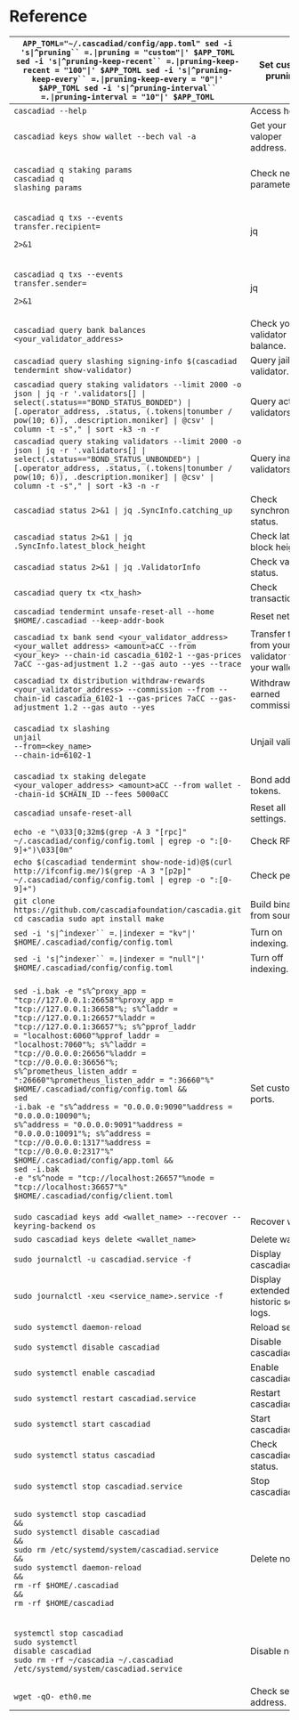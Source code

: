 # Reference

| `APP_TOML="~/.cascadiad/config/app.toml" sed -i 's\|^pruning`` `_`=.`_`\|pruning = "custom"\|' $APP_TOML sed -i 's\|^pruning-keep-recent`` `_`=.`_`\|pruning-keep-recent = "100"\|' $APP_TOML sed -i 's\|^pruning-keep-every`` `_`=.`_`\|pruning-keep-every = "0"\|' $APP_TOML sed -i 's\|^pruning-interval`` `_`=.`_`\|pruning-interval = "10"\|' $APP_TOML`                                                                                                                                                                                                                                                                                                                                                                                                                                                                                            | Set custom pruning.                                 |
| -------------------------------------------------------------------------------------------------------------------------------------------------------------------------------------------------------------------------------------------------------------------------------------------------------------------------------------------------------------------------------------------------------------------------------------------------------------------------------------------------------------------------------------------------------------------------------------------------------------------------------------------------------------------------------------------------------------------------------------------------------------------------------------------------------------------------------------------------------- | --------------------------------------------------- |
| `cascadiad --help`                                                                                                                                                                                                                                                                                                                                                                                                                                                                                                                                                                                                                                                                                                                                                                                                                                       | Access help.                                        |
| `cascadiad keys show wallet --bech val -a`                                                                                                                                                                                                                                                                                                                                                                                                                                                                                                                                                                                                                                                                                                                                                                                                               | Get your valoper address.                           |
| <p><code>cascadiad q staking params</code><br><code>cascadiad q slashing params</code></p>                                                                                                                                                                                                                                                                                                                                                                                                                                                                                                                                                                                                                                                                                                                                                               | Check network parameters.                           |
| <p><code>cascadiad q txs --events transfer.recipient=</code></p><p><code>2>&#x26;1 | jq | grep txhash</code></p>                                                                                                                                                                                                                                                                                                                                                                                                                                                                                                                                                                                                                                                                                                                                         | Search all input transactions by address.           |
| <p><code>cascadiad q txs --events transfer.sender=</code></p><p><code>2>&#x26;1 | jq | grep txhash</code></p>                                                                                                                                                                                                                                                                                                                                                                                                                                                                                                                                                                                                                                                                                                                                            | Search all output transactions by address.          |
| `cascadiad query bank balances <your_validator_address>`                                                                                                                                                                                                                                                                                                                                                                                                                                                                                                                                                                                                                                                                                                                                                                                                 | Check your validator balance.                       |
| `cascadiad query slashing signing-info $(cascadiad tendermint show-validator)`                                                                                                                                                                                                                                                                                                                                                                                                                                                                                                                                                                                                                                                                                                                                                                           | Query jailed validator.                             |
| `cascadiad query staking validators --limit 2000 -o json \| jq -r '.validators[] \| select(.status=="BOND_STATUS_BONDED") \| [.operator_address, .status, (.tokens\|tonumber / pow(10; 6)), .description.moniker] \| @csv' \| column -t -s"," \| sort -k3 -n -r`                                                                                                                                                                                                                                                                                                                                                                                                                                                                                                                                                                                         | Query active validators.                            |
| `cascadiad query staking validators --limit 2000 -o json \| jq -r '.validators[] \| select(.status=="BOND_STATUS_UNBONDED") \| [.operator_address, .status, (.tokens\|tonumber / pow(10; 6)), .description.moniker] \| @csv' \| column -t -s"," \| sort -k3 -n -r`                                                                                                                                                                                                                                                                                                                                                                                                                                                                                                                                                                                       | Query inactive validators.                          |
| `cascadiad status 2>&1 \| jq .SyncInfo.catching_up`                                                                                                                                                                                                                                                                                                                                                                                                                                                                                                                                                                                                                                                                                                                                                                                                      | Check synchronization status.                       |
| `cascadiad status 2>&1 \| jq .SyncInfo.latest_block_height`                                                                                                                                                                                                                                                                                                                                                                                                                                                                                                                                                                                                                                                                                                                                                                                              | Check latest block height.                          |
| `cascadiad status 2>&1 \| jq .ValidatorInfo`                                                                                                                                                                                                                                                                                                                                                                                                                                                                                                                                                                                                                                                                                                                                                                                                             | Check validator status.                             |
| `cascadiad query tx <tx_hash>`                                                                                                                                                                                                                                                                                                                                                                                                                                                                                                                                                                                                                                                                                                                                                                                                                           | Check transaction.                                  |
| `cascadiad tendermint unsafe-reset-all --home $HOME/.cascadiad --keep-addr-book`                                                                                                                                                                                                                                                                                                                                                                                                                                                                                                                                                                                                                                                                                                                                                                         | Reset network.                                      |
| `cascadiad tx bank send <your_validator_address> <your_wallet address> <amount>aCC --from <your_key> --chain-id cascadia_6102-1 --gas-prices 7aCC --gas-adjustment 1.2 --gas auto --yes --trace`                                                                                                                                                                                                                                                                                                                                                                                                                                                                                                                                                                                                                                                         | Transfer tokens from your validator to your wallet. |
| `cascadiad tx distribution withdraw-rewards <your_validator_address> --commission --from --chain-id cascadia_6102-1 --gas-prices 7aCC --gas-adjustment 1.2 --gas auto --yes`                                                                                                                                                                                                                                                                                                                                                                                                                                                                                                                                                                                                                                                                             | Withdraw earned commission.                         |
| <p><code>cascadiad tx slashing unjail</code><br><code>--from=&#x3C;key_name></code><br><code>--chain-id=6102-1</code></p>                                                                                                                                                                                                                                                                                                                                                                                                                                                                                                                                                                                                                                                                                                                                | Unjail validator.                                   |
| `cascadiad tx staking delegate <your_valoper_address> <amount>aCC --from wallet --chain-id $CHAIN_ID --fees 5000aCC`                                                                                                                                                                                                                                                                                                                                                                                                                                                                                                                                                                                                                                                                                                                                     | Bond additional tokens.                             |
| `cascadiad unsafe-reset-all`                                                                                                                                                                                                                                                                                                                                                                                                                                                                                                                                                                                                                                                                                                                                                                                                                             | Reset all settings.                                 |
| `echo -e "\033[0;32m$(grep -A 3 "[rpc]" ~/.cascadiad/config/config.toml \| egrep -o ":[0-9]+")\033[0m"`                                                                                                                                                                                                                                                                                                                                                                                                                                                                                                                                                                                                                                                                                                                                                  | Check RPC.                                          |
| `echo $(cascadiad tendermint show-node-id)@$(curl http://ifconfig.me/)$(grep -A 3 "[p2p]" ~/.cascadiad/config/config.toml \| egrep -o ":[0-9]+")`                                                                                                                                                                                                                                                                                                                                                                                                                                                                                                                                                                                                                                                                                                        | Check peers.                                        |
| `git clone https://github.com/cascadiafoundation/cascadia.git cd cascadia sudo apt install make`                                                                                                                                                                                                                                                                                                                                                                                                                                                                                                                                                                                                                                                                                                                                                         | Build binary from source.                           |
| `sed -i 's\|^indexer`` `_`=.`_`\|indexer = "kv"\|' $HOME/.cascadiad/config/config.toml`                                                                                                                                                                                                                                                                                                                                                                                                                                                                                                                                                                                                                                                                                                                                                                  | Turn on indexing.                                   |
| `sed -i 's\|^indexer`` `_`=.`_`\|indexer = "null"\|' $HOME/.cascadiad/config/config.toml`                                                                                                                                                                                                                                                                                                                                                                                                                                                                                                                                                                                                                                                                                                                                                                | Turn off indexing.                                  |
| <p><code>sed -i.bak -e "s%^proxy_app = "tcp://127.0.0.1:26658"%proxy_app = "tcp://127.0.0.1:36658"%; s%^laddr = "tcp://127.0.0.1:26657"%laddr = "tcp://127.0.0.1:36657"%; s%^pprof_laddr = "localhost:6060"%pprof_laddr = "localhost:7060"%; s%^laddr = "tcp://0.0.0.0:26656"%laddr = "tcp://0.0.0.0:36656"%; s%^prometheus_listen_addr = ":26660"%prometheus_listen_addr = ":36660"%" $HOME/.cascadiad/config/config.toml &#x26;&#x26;</code><br><code>sed -i.bak -e "s%^address = "0.0.0.0:9090"%address = "0.0.0.0:10090"%; s%^address = "0.0.0.0:9091"%address = "0.0.0.0:10091"%; s%^address = "tcp://0.0.0.0:1317"%address = "tcp://0.0.0.0:2317"%" $HOME/.cascadiad/config/app.toml &#x26;&#x26;</code><br><code>sed -i.bak -e "s%^node = "tcp://localhost:26657"%node = "tcp://localhost:36657"%" $HOME/.cascadiad/config/client.toml</code></p> | Set custom ports.                                   |
| `sudo cascadiad keys add <wallet_name> --recover --keyring-backend os`                                                                                                                                                                                                                                                                                                                                                                                                                                                                                                                                                                                                                                                                                                                                                                                   | Recover wallet.                                     |
| `sudo cascadiad keys delete <wallet_name>`                                                                                                                                                                                                                                                                                                                                                                                                                                                                                                                                                                                                                                                                                                                                                                                                               | Delete wallet.                                      |
| `sudo journalctl -u cascadiad.service -f`                                                                                                                                                                                                                                                                                                                                                                                                                                                                                                                                                                                                                                                                                                                                                                                                                | Display cascadiad logs.                             |
| `sudo journalctl -xeu <service_name>.service -f`                                                                                                                                                                                                                                                                                                                                                                                                                                                                                                                                                                                                                                                                                                                                                                                                         | Display extended, historic service logs.            |
| `sudo systemctl daemon-reload`                                                                                                                                                                                                                                                                                                                                                                                                                                                                                                                                                                                                                                                                                                                                                                                                                           | Reload service.                                     |
| `sudo systemctl disable cascadiad`                                                                                                                                                                                                                                                                                                                                                                                                                                                                                                                                                                                                                                                                                                                                                                                                                       | Disable cascadiad.                                  |
| `sudo systemctl enable cascadiad`                                                                                                                                                                                                                                                                                                                                                                                                                                                                                                                                                                                                                                                                                                                                                                                                                        | Enable cascadiad.                                   |
| `sudo systemctl restart cascadiad.service`                                                                                                                                                                                                                                                                                                                                                                                                                                                                                                                                                                                                                                                                                                                                                                                                               | Restart cascadiad.                                  |
| `sudo systemctl start cascadiad`                                                                                                                                                                                                                                                                                                                                                                                                                                                                                                                                                                                                                                                                                                                                                                                                                         | Start cascadiad.                                    |
| `sudo systemctl status cascadiad`                                                                                                                                                                                                                                                                                                                                                                                                                                                                                                                                                                                                                                                                                                                                                                                                                        | Check cascadiad status.                             |
| `sudo systemctl stop cascadiad.service`                                                                                                                                                                                                                                                                                                                                                                                                                                                                                                                                                                                                                                                                                                                                                                                                                  | Stop cascadiad.                                     |
| <p><code>sudo systemctl stop cascadiad &#x26;&#x26;</code><br><code>sudo systemctl disable cascadiad &#x26;&#x26;</code><br><code>sudo rm /etc/systemd/system/cascadiad.service &#x26;&#x26;</code><br><code>sudo systemctl daemon-reload &#x26;&#x26;</code><br><code>rm -rf $HOME/.cascadiad &#x26;&#x26;</code><br><code>rm -rf $HOME/cascadiad</code></p>                                                                                                                                                                                                                                                                                                                                                                                                                                                                                            | Delete node.                                        |
| <p><code>systemctl stop cascadiad</code><br><code>sudo systemctl disable cascadiad</code><br><code>sudo rm -rf ~/cascadia ~/.cascadiad /etc/systemd/system/cascadiad.service</code></p>                                                                                                                                                                                                                                                                                                                                                                                                                                                                                                                                                                                                                                                                  | Disable node.                                       |
| `wget -qO- eth0.me`                                                                                                                                                                                                                                                                                                                                                                                                                                                                                                                                                                                                                                                                                                                                                                                                                                      | Check server IP address.                            |
